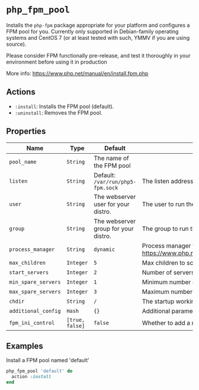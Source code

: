 # `php_fpm_pool`

Installs the `php-fpm` package appropriate for your platform and configures a FPM pool for you. Currently only supported in Debian-family operating systems and CentOS 7 (or at least tested with such, YMMV if you are using source).

Please consider FPM functionally pre-release, and test it thoroughly in your environment before using it in production
<!-- markdown-link-check-disable -->
More info: <https://www.php.net/manual/en/install.fpm.php>

## Actions

- `:install`: Installs the FPM pool (default).
- `:uninstall`: Removes the FPM pool.

## Properties

| Name                | Type            | Default                              | Description                                                                           |
| ------------------- | --------------- | ------------------------------------ | ------------------------------------------------------------------------------------- |
| `pool_name`         | `String`        | The name of the FPM pool             |                                                                                       |
| `listen`            | `String`        | Default: `/var/run/php5-fpm.sock`    | The listen address                                                                    |
| `user`              | `String`        | The webserver user for your distro.  | The user to run the FPM under                                                         |
| `group`             | `String`        | The webserver group for your distro. | The group to run the FPM under                                                        |
| `process_manager`   | `String`        | `dynamic`                            | Process manager to use - see <https://www.php.net/manual/en/install.fpm.configuration.php> |
| `max_children`      | `Integer`       | `5`                                  | Max children to scale to                                                              |
| `start_servers`     | `Integer`       | `2`                                  | Number of servers to start the pool with                                              |
| `min_spare_servers` | `Integer`       | `1`                                  | Minimum number of servers to have as spares                                           |
| `max_spare_servers` | `Integer`       | `3`                                  | Maximum number of servers to have as spares                                           |
| `chdir`             | `String`        | `/`                                  | The startup working directory of the pool                                             |
| `additional_config` | `Hash`          | `{}`                                 | Additional parameters in JSON                                                         |
| `fpm_ini_control`   | `[true, false]` | `false`                              | Whether to add a new `php.ini` file for FPM

## Examples

Install a FPM pool named 'default'

```ruby
php_fpm_pool 'default' do
  action :install
end
```

